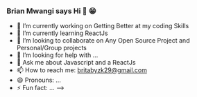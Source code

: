 ### Brian Mwangi says Hi 👋 😁
- 🔭 I’m currently working on Getting Better at my coding Skills
- 🌱 I’m currently learning  ReactJs
- 👯 I’m looking to collaborate on Any Open Source Project and Personal/Group projects
- 🤔 I’m looking for help with ...
- 💬 Ask me about Javascript and a  ReactJs
- 📫 How to reach me: britabyzk29@gmail.com
- 😄 Pronouns: ...
- ⚡ Fun fact: ...
-->

<!--
**Brian-Mwangi-developer/Brian-Mwangi-Developer** is a ✨ _special_ ✨ repository because its `README.md` (this file) appears on your GitHub profile.

Here are some ideas to get you started:

SOFTWARE DEV

Hi there wave
👨🏾‍💻 Currently working on Kotlin and Python.
computer Currently learning Javascript
thinking I’m looking for help with Jetpack Compose and machine learning with python
✌🏾 Looking forward opportunities and collaboration related with other android app development and python developers.
mailbox I'm available to answer your python related questions on any platform.
computer Computer Vision engineer
github visitors


Top Langs Anurag's GitHub stats
